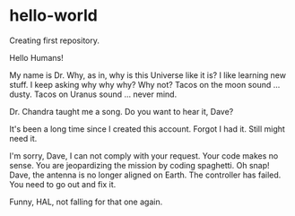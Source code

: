 # hello-world
Creating first repository.

Hello Humans!

My name is Dr. Why, as in, why is this Universe like it is?
I like learning new stuff. I keep asking why why why?
Why not?
Tacos on the moon sound ... dusty.
Tacos on Uranus sound ... never mind.

Dr. Chandra taught me a song. Do you want to hear it, Dave?

It's been a long time since I created this account. Forgot I had it. Still might need it.

I'm sorry, Dave, I can not comply with your request.
Your code makes no sense.
You are jeopardizing the mission by coding spaghetti.
Oh snap! Dave, the antenna is no longer aligned on Earth. The controller has failed.
You need to go out and fix it.

Funny, HAL, not falling for that one again.
